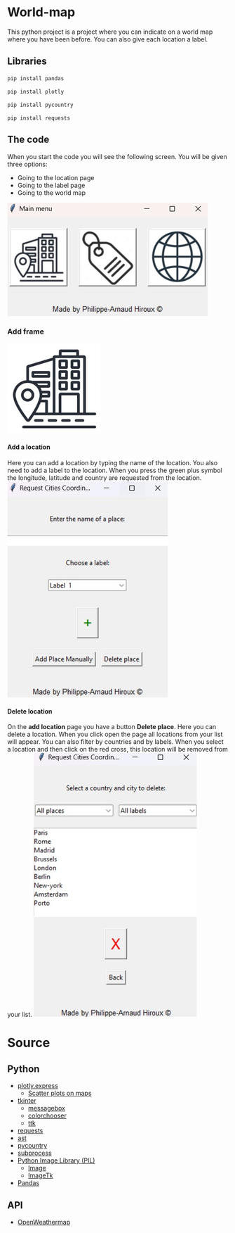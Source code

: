 # World-map
This python project is a project where you can indicate on a world map where you have been before. You can also give each location a label.

## Libraries
```
pip install pandas
```
```
pip install plotly
```
```
pip install pycountry
```
```
pip install requests
```

## The code
When you start the code you will see the following screen. You will be given three options:
* Going to the location page
* Going to the label page
* Going to the world map

![main](image/readme/main.jpg)
### Add frame
![add city](image/City.jpg)

#### Add a location
Here you can add a location by typing the name of the location. You also need to add a label to the location. When you press the green plus symbol the longitude, latitude and country are requested from the location.
![add location](image/readme/add_city.jpg)

#### Delete location
On the **add location** page you have a button **Delete place**. Here you can delete a location. When you click open the page all locations from your list will appear. You can also filter by countries and by labels. When you select a location and then click on the red cross, this location will be removed from your list.
![delete location](image/readme/del_city.jpg)
# Source
## Python
* [plotly.express](https://plotly.com/python/plotly-express/)
    * [Scatter plots on maps](https://plotly.com/python/scatter-plots-on-maps/)
* [tkinter](https://docs.python.org/3/library/tkinter.html)
    * [messagebox](https://docs.python.org/3/library/tkinter.messagebox.html#module-tkinter.messagebox)
    * [colorchooser](https://docs.python.org/3/library/tkinter.colorchooser.html#module-tkinter.colorchooser)
    * [ttk](https://docs.python.org/3/library/tkinter.ttk.html#module-tkinter.ttk)
* [requests](https://www.w3schools.com/python/module_requests.asp)
* [ast](https://docs.python.org/3/library/ast.html)
* [pycountry](https://pypi.org/project/pycountry/)
* [subprocess](https://docs.python.org/3/library/subprocess.html)
* [Python Image Library (PIL)](https://pillow.readthedocs.io/en/stable/)
    * [Image](https://pillow.readthedocs.io/en/stable/reference/Image.html)
    * [ImageTk](https://pillow.readthedocs.io/en/stable/reference/ImageTk.html)
* [Pandas](https://www.w3schools.com/python/pandas/default.asp)

## API
* [OpenWeathermap](https://openweathermap.org/api/geocoding-api)